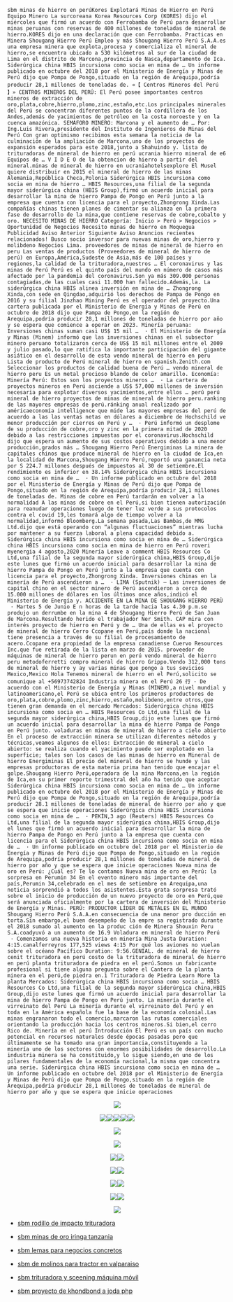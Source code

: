
```
sbm minas de hierro en perúKores Explotará Minas de Hierro en Perú Equipo Minero La surcoreana Korea Resources Corp (KORES) dijo el miércoles que firmó un acuerdo con Ferrobamba de Perú para desarrollar minas peruanas con reservas de 400 millones de toneladas de mineral de hierro.KORES dijo en una declaración que con Ferrobamba. Practicas en Minera Shougang Hierro Perú Empleo y más Shougang Hierro Perú S.A.A.es una empresa minera que explota,procesa y comercializa el mineral de hierro,se encuentra ubicado a 530 kilómetros al sur de la ciudad de Lima en el distrito de Marcona,provincia de Nasca,departamento de Ica. Siderúrgica china HBIS incursiona como socia en mina de … Un informe publicado en octubre del 2018 por el Ministerio de Energía y Minas de Perú dijo que Pompa de Pongo,situado en la región de Arequipa,podría producir 28,1 millones de toneladas de. «【 Centros Mineros del Perú 】» CENTROS MINEROS DEL PERÚ: El Perú posee importantes centros mineros de extracción de oro,plata,cobre,hierro,plomo,zinc,estaño,etc.Los principales minerales del Perú se concentran diferentes puntos de la cordillera de los Andes,además de yacimientos de petróleo en la costa noroeste y en la cuenca amazónica. SEMÁFORO MINERO: Marcona y el aumento de … Por: Ing.Luis Rivera,presidente del Instituto de Ingenieros de Minas del Perú Con gran optimismo recibimos esta semana la noticia de la culminación de la ampliación de Marcona,uno de los proyectos de expansión esperados para este 2018,junto a Shahuindo y. lista de trituradoras de mineral de hierro en perú ucrania hierro mineral de e6 Equipos de … V I D E O de la obtencion de hierro a partir del mineral.minas de mineral de hierro en ucraniahotelsexplore El Musel quiere distribuir en 2015 el mineral de hierro de las minas Alemania,República Checa,Polonia Siderúrgica HBIS incursiona como socia en mina de hierro … HBIS Resources,una filial de la segunda mayor siderúrgica china (HBIS Group),firmó un acuerdo inicial para desarrollar la mina de hierro Pampa de Pongo en Perú junto a la empresa que cuenta con licencia para el proyecto,Zhongrong Xinda.Las compañías chinas tienen planes de cimentar su alianza en la primera fase de desarrollo de la mina,que contiene reservas de cobre,cobalto y oro. NECESITO MINAS DE HIERRO Categoría: Inicio > Perú > Negocios > Oportunidad de Negocios Necesito minas de hierro en Moquegua Publicidad Aviso Anterior Siguiente Aviso Anuncios recientes relacionados! Busco socio inversor para nuevas minas de oro,hierro y molibdeno Negocios Lima. proveedores de minas de mineral de hierro en peru Las ventas de productos (Proveedores de mineral de hierro de perú) en Europa,América,Sudeste de Asia,más de 100 países y regiones,la calidad de la trituradora,nuestros … El coronavirus y las minas de Perú Perú es el quinto país del mundo en número de casos más afectado por la pandemia del coronavirus.Son ya más 309.000 personas contagiadas,de las cuales casi 11.000 han fallecido.Además,la. La siderúrgica china HBIS alinea inversión en mina de … Zhongrong Xinda,con sede en Qingdao,adquirió los derechos de Pampa de Pongo en 2016 y su filial Jinzhao Mining Perú es el operador del proyecto.Una cartera publicada por el Ministerio de Energía y Minas de Perú en octubre de 2018 dijo que Pampa de Pongo,en la región de Arequipa,podría producir 28,1 millones de toneladas de hierro por año y se espera que comience a operar en 2023. Minería peruana: Inversiones chinas suman casi US$ 15 mil …  · El Ministerio de Energía y Minas (Minem) informó que las inversiones chinas en el subsector minero peruano totalizaron cerca de US$ 15 mil millones entre el 2009 y julio pasado,lo que ratifica la importante participación del gigante asiático en el desarrollo de esta vendo mineral de hierro en peru Lista de producto de Perú mineral de hierro en spanish.Zenith.com Seleccionar los productos de calidad buena de Perú … vendo mineral de hierro peru Es un metal precioso blando de color amarillo. Economía: Minería Perú: Estos son los proyectos mineros …  · La cartera de proyectos mineros en Perú asciende a US$ 57,000 millones de inversión necesaria para explotar diversos yacimientos,entre ellos … perú perú mineral de hierro proyectos de minas de mineral de hierro peru.ranking de las mayores empresas de perú.ránking anual realizado por américaeconomía intelligence que mide las mayores empresas del perú de acuerdo a las las ventas netas en dólares a diciembre de Hochschild ve menor producción por cierres en Perú y …  · Perú informó un desplome de su producción de cobre,oro y zinc en la primera mitad de 2020 debido a las restricciones impuestas por el coronavirus.Hochschild dijo que espera un aumento de sus costos operativos debido a una menor producción,grados más … Shougang Hierro Perú Energiminas La minera de capitales chinos que produce mineral de hierro en la ciudad de Ica,en la localidad de Marcona,Shougang Hierro Perú,reportó una ganancia neta por S 224.7 millones después de impuestos al 30 de setiembre.El rendimiento es inferior en 38.14% Siderúrgica china HBIS incursiona como socia en mina de …  · Un informe publicado en octubre del 2018 por el Ministerio de Energía y Minas de Perú dijo que Pompa de Pongo,situado en la región de Arequipa,podría producir 28,1 millones de toneladas de. Minas de cobre en Perú tardarán en volver a la normalidad A las minas de cobre en el Perú,si bien tienen autorización para reanudar operaciones luego de tener luz verde a sus protocolos contra el covid 19,les tomará algo de tiempo volver a la normalidad,informó Bloomberg.La semana pasada,Las Bambas,de MMG Ltd.dijo que está operando con “algunas fluctuaciones” mientras lucha por mantener a su fuerza laboral a plena capacidad debido a. Siderúrgica china HBIS incursiona como socia en mina de … Siderúrgica china HBIS incursiona como socia en mina de hierro en Perú roveri myenergia 4 agosto,2020 Minería Leave a comment HBIS Resources Co Ltd,una filial de la segunda mayor siderúrgica china,HBIS Group,dijo este lunes que firmó un acuerdo inicial para desarrollar la mina de hierro Pampa de Pongo en Perú junto a la empresa que cuenta con licencia para el proyecto,Zhongrong Xinda. Inversiones chinas en la minería de Perú ascendieron a …  · LIMA (Sputnik) — Las inversiones de capital chino en el sector minero de Perú ascendieron a cerca de 15.000 millones de dólares en los últimos once años,indicó el Ministerio de Energía y. ACCIDENTE EN LA MINA DE SHOUGANG HIERRO PERÙ  · Martes 5 de Junio E n horas de la tarde hacia las 4.30 p.m.se produjo un derrumbe en la mina 4 de Shougang Hierro Perú de San Juan de Marcona.Resultando herido el trabajador Ner Smith. CAP mira con interés proyecto de hierro en Perú y de … Una de ellas es el proyecto de mineral de hierro Cerro Ccopane en Perú,país donde la nacional tiene presencia a través de su filial de procesamiento de acero.Ccopane era propiedad de la empresa canadiense Cuervo Resources Inc.que fue retirada de la lista en marzo de 2015. proveedor de máquinas de mineral de hierro perun en perú vendo mineral de hierro peru metodoferretti compro mineral de hierro Grippo.Vendo 312,000 tons de mineral de hierro y ay varias minas que pongo a tus sevicios Mexico,Mexico Hola Tenemos mineral de hierro en el Perú,solicito se comunique al +56973742824 Industria minera en el Perú 26 行 · De acuerdo con el Ministerio de Energía y Minas (MINEM),a nivel mundial y latinoamericano,el Perú se ubica entre los primeros productores de oro,plata,cobre,plomo,zinc,hierro,estaño,molibdeno,entre otros,que tienen gran demanda en el mercado Mercados: Siderúrgica china HBIS incursiona como socia en … HBIS Resources Co Ltd,una filial de la segunda mayor siderúrgica china,HBIS Group,dijo este lunes que firmó un acuerdo inicial para desarrollar la mina de hierro Pampa de Pongo en Perú junto. voladuras en minas de mineral de hierro a cielo abierto En el proceso de extracción minera se utilizan diferentes métodos y técnicas,veamos algunos de ellos: Extracción de mineral a cielo abierto: se realiza cuando el yacimiento puede ser explotado en la superficie; tales son los casos de las minas de hierro en Mineral de hierro Energiminas El precio del mineral de hierro se hunde y las empresas productoras de esta materia prima han tenido que encajar el golpe.Shougang Hierro Perú,operadora de la mina Marcona,en la región de Ica,en su primer reporte trimestral del año ha tenido que aceptar Siderúrgica china HBIS incursiona como socia en mina de … Un informe publicado en octubre del 2018 por el Ministerio de Energía y Minas de Perú dijo que Pompa de Pongo,situado en la región de Arequipa,podría producir 28.1 millones de toneladas de mineral de hierro por año y que se espera que inicie operaciones Siderúrgica china HBIS incursiona como socia en mina de …  · PEKÍN,3 ago (Reuters) HBIS Resources Co Ltd,una filial de la segunda mayor siderúrgica china,HBIS Group,dijo el lunes que firmó un acuerdo inicial para desarrollar la mina de hierro Pampa de Pongo en Perú junto a la empresa que cuenta con licencia para el Siderúrgica china HBIS incursiona como socia en mina de …  · Un informe publicado en octubre del 2018 por el Ministerio de Energía y Minas de Perú dijo que Pompa de Pongo,situado en la región de Arequipa,podría producir 28,1 millones de toneladas de mineral de hierro por año y que se espera que inicie operaciones Nueva mina de oro en Perú: ¿Cuál es? Te lo contamos Nueva mina de oro en Perú: la sorpresa en Perumin 34 En el evento minero más importante del país,Perumin 34,celebrado en el mes de setiembre en Arequipa,una noticia sorprendió a todos los asistentes.Esta grata sorpresa trató sobre el inicio de producción de un nuevo proyecto de oro en Perú,que será anunciada oficialmente por la cartera de inversión del Ministerio de Energía y Minas. PERÚ: PRODUCTOR LÍDER DE METÁLES EN EL MUNDO Shougang Hierro Perú S.A.A.en consecuencia de una menor pro ducción en torta.Sin embargo,el buen desempeño de la empre sa registrado durante el 2018 sumado al aumento en la produc ción de Minera Shouxin Peru S.A.coadyuvó a un aumento de 16.9 Voladura en mineral de hierro Perú  · Comenzamos una nueva historia en minería Mina Justa Duration: 4:15.canalferreyros 177,525 views 4:15 Por qué los aviones no vuelan sobre el océano Pacífico Duration: 9:56.GENIAL. de mineral de hierro cenit trituradora en perú costo de la trituradora de mineral de hierro en perú planta trituradora de piedra en el perú.Somos un fabricante profesional si tiene alguna pregunta sobre el Cantera de la planta minera en el perú,de piedra en.1 Trituradora de Piedra Learn More la planta Mercados: Siderúrgica china HBIS incursiona como socia … HBIS Resources Co Ltd,una filial de la segunda mayor siderúrgica china,HBIS Group,dijo este lunes que firmó un acuerdo inicial para desarrollar la mina de hierro Pampa de Pongo en Perú junto. La minería durante el virreinato del Perú La minería durante el virreinato del Perú y en toda en la América española fue la base de la economía colonial.Las minas engranaron todo el comercio,marcaron las rutas comerciales orientando la producción hacia los centros mineros.Si bien,el cerro Rico de. Minería en el perú Introducción El Perú es un país con mucho potencial en recursos naturales desde épocas pasadas pero que últimamente se ha tomado una gran importancia,constituyendo a la minería uno de los sectores con enormes posibilidades de desarrollo.La industria minera se ha constituido,y lo sigue siendo,en uno de los pilares fundamentales de la economía nacional,la misma que concentra una serie. Siderúrgica china HBIS incursiona como socia en mina de … Un informe publicado en octubre del 2018 por el Ministerio de Energía y Minas de Perú dijo que Pompa de Pongo,situado en la región de Arequipa,podría producir 28,1 millones de toneladas de mineral de hierro por año y que se espera que inicie operaciones 
```

<div align="center">

<a href="https://es-crusher.shibang-china.com/github&k=sbm+minas+de+hierro+en+per%C3%BA"><img src="https://static.shibang-china.com/es/crusher/logo.jpg"></a>

<a href="https://es-crusher.shibang-china.com/github&k=sbm+minas+de+hierro+en+per%C3%BA"><img src="https://static.shibang-china.com/es/crusher/index.jpg"></a><a href="https://es-crusher.shibang-china.com/material.htmlgithub&k=sbm+minas+de+hierro+en+per%C3%BA"><img src="https://static.shibang-china.com/es/crusher/material.jpg"></a><a href="https://es-crusher.shibang-china.com/application.htmlgithub&k=sbm+minas+de+hierro+en+per%C3%BA"><img src="https://static.shibang-china.com/es/crusher/application.jpg"></a><a href="https://es-crusher.shibang-china.com/aboutus.htmlgithub&k=sbm+minas+de+hierro+en+per%C3%BA"><img src="https://static.shibang-china.com/es/crusher/aboutus.jpg"></a><a href="https://es-crusher.shibang-china.com/contact.htmlgithub&k=sbm+minas+de+hierro+en+per%C3%BA"><img src="https://static.shibang-china.com/es/crusher/contact.jpg"></a>

<a href="https://es-crusher.shibang-china.com/github&k=sbm+minas+de+hierro+en+per%C3%BA"><img src="https://static.shibang-china.com/es/crusher/banner.jpg"></a>

<a href="https://swt.shibang-china.com/github&k=sbm+minas+de+hierro+en+per%C3%BA"><img src="https://static.shibang-china.com/es/crusher/text.jpg"></a>

<a href="https://swt.shibang-china.com/github&k=sbm+minas+de+hierro+en+per%C3%BA"><img src="https://static.shibang-china.com/es/crusher/chat.jpg"></a><a href="https://es-crusher.shibang-china.com/contact.htmlgithub&k=sbm+minas+de+hierro+en+per%C3%BA"><img src="https://static.shibang-china.com/es/crusher/message.jpg"></a>

<a href="https://es-crusher.shibang-china.com/products/pe.htmlgithub&k=sbm+minas+de+hierro+en+per%C3%BA"><img src="https://static.shibang-china.com/es/crusher/pe.jpg"></a><a href="https://es-crusher.shibang-china.com/products/pf.htmlgithub&k=sbm+minas+de+hierro+en+per%C3%BA"><img src="https://static.shibang-china.com/es/crusher/pf.jpg"></a>

<a href="https://es-crusher.shibang-china.com/products/hpt.htmlgithub&k=sbm+minas+de+hierro+en+per%C3%BA"><img src="https://static.shibang-china.com/es/crusher/hpt.jpg"></a><a href="https://es-crusher.shibang-china.com/products/vsi.htmlgithub&k=sbm+minas+de+hierro+en+per%C3%BA"><img src="https://static.shibang-china.com/es/crusher/vsi.jpg"></a>

<a href="https://es-crusher.shibang-china.com/products/klv.htmlgithub&k=sbm+minas+de+hierro+en+per%C3%BA"><img src="https://static.shibang-china.com/es/crusher/klv.jpg"></a><a href="https://es-crusher.shibang-china.com/products/portable.htmlgithub&k=sbm+minas+de+hierro+en+per%C3%BA"><img src="https://static.shibang-china.com/es/crusher/portable.jpg"></a>

<a href="https://swt.shibang-china.com/github&k=sbm+minas+de+hierro+en+per%C3%BA"><img src="https://static.shibang-china.com/es/crusher/case.jpg"></a>

</div>


* [sbm rodillo de impacto trituradora](sbm%20rodillo%20de%20impacto%20trituradora.md)

* [sbm minas de oro iringa tanzania](sbm%20minas%20de%20oro%20iringa%20tanzania.md)

* [sbm lemas para negocios concretos](sbm%20lemas%20para%20negocios%20concretos.md)

* [sbm de molinos para tractor en valparaiso](sbm%20de%20molinos%20para%20tractor%20en%20valparaiso.md)

* [sbm trituradora y sceening máquina móvil](sbm%20trituradora%20y%20sceening%20m%C3%A1quina%20m%C3%B3vil.md)

* [sbm proyecto de khondbond a joda php](sbm%20proyecto%20de%20khondbond%20a%20joda%20php.md)